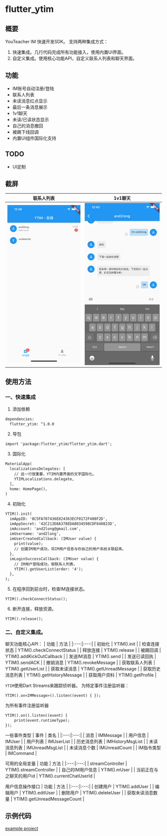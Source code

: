 # flutter_ytim
## 概要
YouTeacher IM 快速开发SDK。
支持两种集成方式：
1. 快速集成。几行代码完成所有功能接入，使用内置UI界面。
2. 自定义集成。使用核心功能API，自定义联系人列表和聊天界面。

## 功能
- IM账号自动注册/登陆
- 联系人列表
- 未读消息红点显示
- 最后一条消息展示
- 1v1聊天
- 未读/已读状态显示
- 自己的消息撤回
- 被踢下线回调
- 内置UI组件国际化支持

## TODO
- UI定制

## 截屏
| 联系人列表 | 1v1聊天 |
|:---:|:---:|
| ![](arts/user_list.png) | ![](arts/chat_1v1.png) |

## 使用方法

### 一、快速集成

1. 添加依赖
```
dependencies:
  flutter_ytim: ^1.0.0
```
2. 导包
```
import 'package:flutter_ytim/flutter_ytim.dart';
```

3. 国际化
```
MaterialApp(
  localizationsDelegates: [
    // 这一行很重要，YTIM内置界面的文字国际化。
    YTIMLocalizations.delegate,
  ],
  home: HomePage(),
)
```

4. 初始化
```
YTIM().init(
  imAppID: '8C5FA707436E824363ECF0172F408F2D',
  imAppSecret: '42C213D8A378EDA8034598CDF840823D',
  imAccount: 'and2long@gmail.com',
  imUsername: 'and2long',
  imUserCreatedCallback: (IMUser value) {
    print(value);
    // 创建IM用户成功，将IM用户信息与你自己的用户系统关联起来。
  },
  imLoginSuccessCallback: (IMUser value) {
    // IM用户登陆成功，取联系人列表。
    YTIM().getUserList(order: '4');
  },
);
```
5. 在程序回到前台时，检查IM连接状态。
```
YTIM().checkConnectStatus();
```
6. 断开连接，释放资源。
```
YTIM().release();
```

### 二、自定义集成。
聊天功能核心API：
| 功能 | 方法 |
|:---:|:---:|
| 初始化 | YTIM().init |
| 检查连接状态 | YTIM().checkConnectStatus |
| 释放连接 | YTIM().release |
| 被踢回调 | YTIM().addKickOutCallback |
| 发送IM消息 | YTIM().send |
| 发送已读回执 | YTIM().sendACK |
| 撤销消息 | YTIM().revokeMessage |
| 获取联系人列表 | YTIM().getUserList |
| 获取未读消息 | YTIM().getUnreadMessage |
| 获取历史消息列表 | YTIM().getHistoryMessage |
| 获取用户资料 | YTIM().getProfile |


`YTIM`使用Dart Streams来跟踪侦听器。
为特定事件注册监听器：
```
YTIM().on<IMMessage>().listen((event) { });
```
为所有事件注册监听器
```
YTIM().on().listen((event) {
    print(event.runtimeType);
});
```

一些事件类型
| 事件 | 类名 |
|:---:|:---:|
| 消息 | IMMessage |
| 用户信息 | IMUser |
| 用户列表 | IMUserList |
| 历史消息列表 | IMHistoryMsgList |
| 未读消息列表 | IMUnreadMsgList |
| 未读消息个数 | IMUnreadCount |
| IM指令类型 | IMCommand |


可用的全局变量
| 功能 | 方法 |
|:---:|:---:|
| streamController | YTIM().streamController |
| 自己的IM用户信息 | YTIM().mUser |
| 当前正在与之聊天的用户id | YTIM().currentChatUserId |


用户信息操作接口
| 功能 | 方法 |
|:---:|:---:|
| 创建用户 | YTIM().addUser |
| 编辑用户 | YTIM().editUser |
| 删除用户 | YTIM().deleteUser |
| 获取未读消息数量 | YTIM().getUnreadMessageCount |



## 示例代码
[example project](https://github.com/and2long/flutter_ytim/tree/master/example)